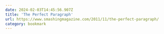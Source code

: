 ```yaml
---
date: 2024-02-03T14:45:56.907Z
title: 'The Perfect Paragraph'
url: https://www.smashingmagazine.com/2011/11/the-perfect-paragraph/
category: bookmark
---
```

